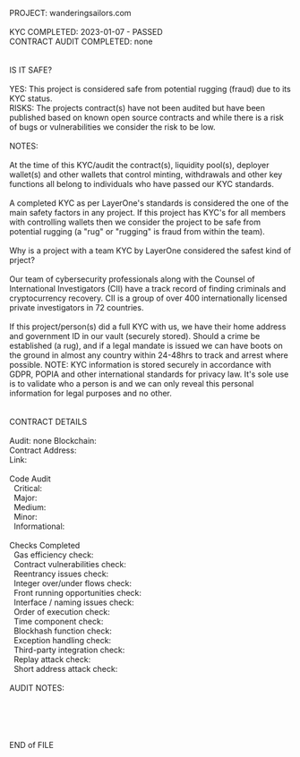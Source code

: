 PROJECT: wanderingsailors.com</br>
</br>
KYC COMPLETED: 2023-01-07 - PASSED</br>
CONTRACT AUDIT COMPLETED: none</br>
</br>
</br>
IS IT SAFE?</br>
</br>
YES: This project is considered safe from potential rugging (fraud) due to its KYC status.</br>
RISKS: The projects contract(s) have not been audited but have been published based on known open source contracts and while there is a risk of bugs or vulnerabilities we consider the risk to be low.
</br>
</br>
NOTES:</br>
</br>
 At the time of this KYC/audit the contract(s), liquidity pool(s), deployer wallet(s) and other wallets that control minting, withdrawals and other key functions all belong to individuals who have passed our KYC standards.</br>
</br>
 A completed KYC as per LayerOne's standards is considered the one of the main safety factors in any project.  If this project has KYC's for all members with controlling wallets then we consider the project to be safe from potential rugging (a "rug" or "rugging" is fraud from within the team).</br>
</br>
Why is a project with a team KYC by LayerOne considered the safest kind of prject?</br>
</br>
 Our team of cybersecurity professionals along with the Counsel of International Investigators (CII) have a track record of finding criminals and cryptocurrency recovery.  CII is a group of over 400 internationally licensed private investigators in 72 countries.</br>
</br>
 If this project/person(s) did a full KYC with us, we have their home address and government ID in our vault (securely stored).  Should a crime be established (a rug), and if a legal mandate is issued we can have boots on the ground in almost any country within 24-48hrs to track and arrest where possible.  NOTE: KYC information is stored securely in accordance with GDPR, POPIA and other international standards for privacy law.  It's sole use is to validate who a person is and we can only reveal this personal information for legal purposes and no other.</br>
</br>
</br>
CONTRACT DETAILS</br>
</br>
Audit: none
Blockchain: </br>
Contract Address: </br>
Link: </br>
</br>
Code Audit</br>
&nbsp; Critical: </br>
&nbsp; Major: </br>
&nbsp; Medium: </br>
&nbsp; Minor: </br>
&nbsp; Informational: </br>
</br>
Checks Completed</br>
&nbsp; Gas efficiency check: </br>
&nbsp; Contract vulnerabilities check: </br>
&nbsp; Reentrancy issues check: </br>
&nbsp; Integer over/under flows check: </br>
&nbsp; Front running opportunities check: </br>
&nbsp; Interface / naming issues check: </br>
&nbsp; Order of execution check: </br>
&nbsp; Time component check: </br>
&nbsp; Blockhash function check: </br>
&nbsp; Exception handling check: </br>
&nbsp; Third-party integration check: </br>
&nbsp; Replay attack check: </br>
&nbsp; Short address attack check: </br>
</br>
AUDIT NOTES:</br>
</br>
</br>
</br>
</br>
</br>
END of FILE
